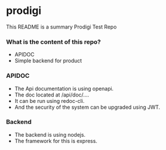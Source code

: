 # prodigi
This README is a summary Prodigi Test Repo

### What is the content of this repo? ###

* APIDOC
* Simple backend for product

### APIDOC ###

* The Api documentation is using openapi.
* The doc located at /api/doc/....
* It can be run using redoc-cli.
* And the security of the system can be upgraded using JWT.

### Backend ###

* The backend is using nodejs.
* The framework for this is express. 